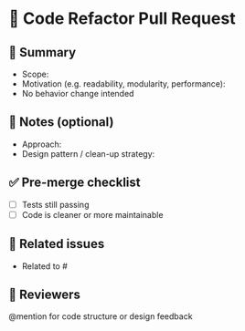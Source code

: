 # 🧹 Code Refactor Pull Request

## 🔄 Summary

<!-- What is being refactored and why -->
- Scope:
- Motivation (e.g. readability, modularity, performance):
- No behavior change intended

## 🧠 Notes (optional)

<!-- Any patterns or technical choices worth noting -->
- Approach:
- Design pattern / clean-up strategy:

## ✅ Pre-merge checklist

- [ ] Tests still passing
- [ ] Code is cleaner or more maintainable

## 🔗 Related issues

- Related to #

## 👥 Reviewers

@mention for code structure or design feedback
